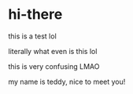 # hi-there
this is a test lol

literally what even is this lol

this is very confusing LMAO

my name is teddy, nice to meet you!
